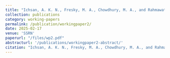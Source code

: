 ```yaml
---
title: "Ichsan, A. K. N., Fresky, M. A., Chowdhury, M. A., and Rahmawati, Y. (2025). Creative Synergies: An IRIO Analysis of Jakarta's Creative Industry and Its Spillover Effects on National Economic Growth. <i>WorkingPaper</i>. 1-13."
collection: publications
category: working-papers
permalink: /publication/workingpaper2/
date: 2025-02-17
venue: 'SSRN'
paperurl: "/files/wp2.pdf"
abstracturl: '/publications/workingpaper2-abstract/'
citation: "Ichsan, A. K. N., Fresky, M. A., Chowdhury, M. A., and Rahmawati, Y. (2025). Creative Synergies: An IRIO Analysis of Jakarta's Creative Industry and Its Spillover Effects on National Economic Growth. <i>WorkingPaper</i>. 1-13."
---
```


